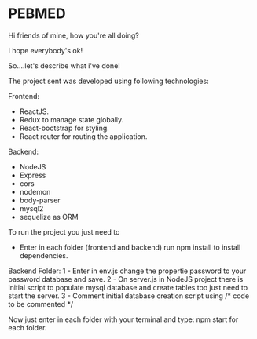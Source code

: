 # PEBMED

Hi friends of mine, how you're all doing?

I hope everybody's ok!

So....let's describe what i've done!

The project sent was developed using following technologies:

Frontend:
- ReactJS.
- Redux to manage state globally.
- React-bootstrap for styling.
- React router for routing the application.

Backend:
- NodeJS
- Express
- cors
- nodemon
- body-parser
- mysql2
- sequelize as ORM

To run the project you just need to
- Enter in each folder (frontend and backend) run npm install to install dependencies.

Backend Folder:
1 - Enter in env.js change the propertie password to your password database and save.
2 - On server.js in NodeJS project there is initial script to populate mysql database and create tables too just need to start the server.
3 - Comment initial database creation script using /* code to be commented */

Now just enter in each folder with your terminal and type: npm start for each folder.


